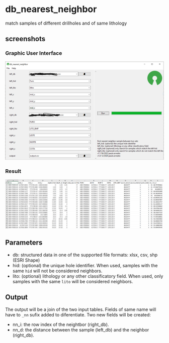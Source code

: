 # db_nearest_neighbor
match samples of different drillholes and of same lithology
## screenshots
### Graphic User Interface
![screenshot1](assets/screenshot1.png?raw=true)
### Result
![screenshot5](assets/screenshot2.png?raw=true)
## Parameters
 - db: structured data in one of the supported file formats: xlsx, csv, shp (ESRI Shape)
 - hid: (optional) the unique hole identifier. When used, samples with the same `hid` will not be considered neighbors.
 - lito: (optional) lithology or any other classificatory field. When used, only samples with the same `lito` will be considered neighbors.
## Output
The output will be a join of the two input tables. Fields of same name will have to `_nn` sufix added to diferentiate. Two new fields will be created:
 - nn_i: the row index of the neightbor (right_db).
 - nn_d: the distance between the sample (left_db) and the neighbor (right_db).
